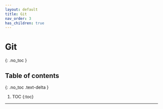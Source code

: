 ```yaml
---
layout: default
title: Git
nav_order: 3
has_children: true
---
```


# Git
{: .no_toc }

## Table of contents
{: .no_toc .text-delta }

1. TOC
{:toc}

---
